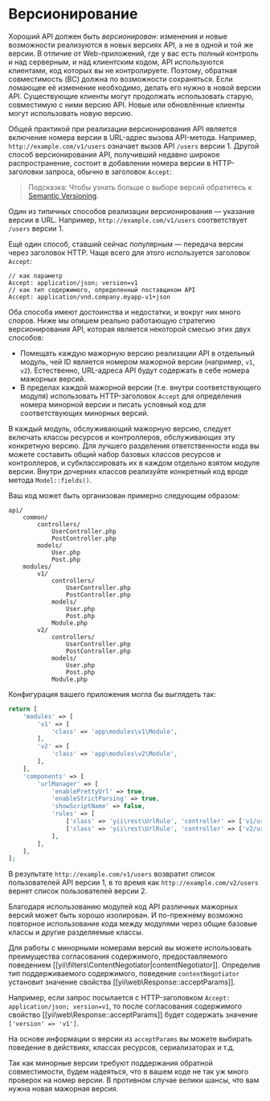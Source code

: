 Версионирование
===============

Хороший API должен быть *версионирован*: изменения и новые возможности реализуются в новых версиях API, а не в одной и
той же версии. В отличие от Web-приложений, где у вас есть полный контроль и над серверным, и над клиентским кодом,
API используются клиентами, код которых вы не контролируете. Поэтому, обратная совместимость (BC) должна по возможности
сохраняться. Если ломающее её изменение необходимо, делать его нужно в новой версии API. Существующие клиенты могут
продолжать использовать старую, совместимую с ними версию API. Новые или обновлённые клиенты могут использовать новую
версию. 
 

Общей практикой при реализации версионирования API является включение номера версии в URL-адрес вызова API-метода.
Например, `http://example.com/v1/users` означает вызов API `/users` версии 1. Другой способ версионирования API,
получивший недавно широкое распространение, состоит в добавлении номера версии в HTTP-заголовки запроса, 
обычно в заголовок `Accept`:

> Подсказка: Чтобы узнать больше о выборе версий обратитесь к [Semantic Versioning](http://semver.org/).

Один из типичных способов реализации версионирования — указание версии в URL. Например, `http://example.com/v1/users`
соответствует `/users` версии 1. 

Ещё один способ, ставший сейчас популярным — передача версии через заголовок HTTP. Чаще всего для этого используется
заголовок `Accept`:
 

```
// как параметр
Accept: application/json; version=v1
// как тип содержимого, определенный поставщиком API
Accept: application/vnd.company.myapp-v1+json
```

Оба способа имеют достоинства и недостатки, и вокруг них много споров. Ниже мы опишем реально работающую стратегию
версионирования API, которая является некоторой смесью этих двух способов:

* Помещать каждую мажорную версию реализации API в отдельный модуль, чей ID является номером мажорной версии (например, `v1`, `v2`).
  Естественно, URL-адреса API будут содержать в себе номера мажорных версий.
* В пределах каждой мажорной версии (т.е. внутри соответствующего модуля) использовать HTTP-заголовок `Accept`
  для определения номера минорной версии и писать условный код для соответствующих минорных версий.

В каждый модуль, обслуживающий мажорную версию, следует включать классы ресурсов и контроллеров,
обслуживающих эту конкретную версию. Для лучшего разделения ответственности кода вы можете составить общий набор 
базовых классов ресурсов и контроллеров, и субклассировать их в каждом отдельно взятом модуле версии. Внутри дочерних классов
реализуйте конкретный код вроде метода `Model::fields()`.

Ваш код может быть организован примерно следующим образом:

```
api/
    common/
        controllers/
            UserController.php
            PostController.php
        models/
            User.php
            Post.php
    modules/
        v1/
            controllers/
                UserController.php
                PostController.php
            models/
                User.php
                Post.php
            Module.php
        v2/
            controllers/
                UserController.php
                PostController.php
            models/
                User.php
                Post.php
            Module.php
```

Конфигурация вашего приложения могла бы выглядеть так:

```php
return [
    'modules' => [
        'v1' => [
            'class' => 'app\modules\v1\Module',
        ],
        'v2' => [
            'class' => 'app\modules\v2\Module',
        ],
    ],
    'components' => [
        'urlManager' => [
            'enablePrettyUrl' => true,
            'enableStrictParsing' => true,
            'showScriptName' => false,
            'rules' => [
                ['class' => 'yii\rest\UrlRule', 'controller' => ['v1/user', 'v1/post']],
                ['class' => 'yii\rest\UrlRule', 'controller' => ['v2/user', 'v2/post']],
            ],
        ],
    ],
];
```

В результате `http://example.com/v1/users` возвратит список пользователей API версии 1, в то время как
`http://example.com/v2/users` вернет список пользователей версии 2.

Благодаря использованию модулей код API различных мажорных версий может быть хорошо изолирован. И по-прежнему возможно
повторное использование кода между модулями через общие базовые классы и другие разделяемые классы.

Для работы с минорными номерами версий вы можете использовать преимущества согласования содержимого,
предоставляемого поведением [[yii\filters\ContentNegotiator|contentNegotiator]].
Определив тип поддерживаемого содержимого, поведение `contentNegotiator` установит значение 
свойства [[yii\web\Response::acceptParams]].

Например, если запрос посылается с HTTP-заголовком `Accept: application/json; version=v1`, то после согласования содержимого
свойство [[yii\web\Response::acceptParams]] будет содержать значение `['version' => 'v1']`.

На основе информации о версии из `acceptParams` вы можете выбирать поведение в действиях, классах ресурсов,
сериализаторах и т.д.

Так как минорные версии требуют поддержания обратной совместимости, будем надеяться, что в вашем коде не так уж много
проверок на номер версии. В противном случае велики шансы, что вам нужна новая мажорная версия.

